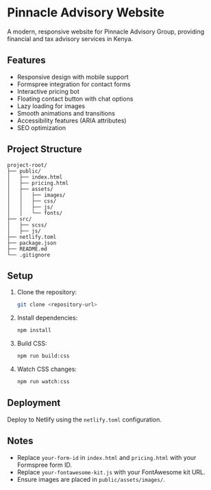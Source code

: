 # Pinnacle Advisory Website

A modern, responsive website for Pinnacle Advisory Group, providing financial and tax advisory services in Kenya.

## Features
- Responsive design with mobile support
- Formspree integration for contact forms
- Interactive pricing bot
- Floating contact button with chat options
- Lazy loading for images
- Smooth animations and transitions
- Accessibility features (ARIA attributes)
- SEO optimization

## Project Structure
```
project-root/
├── public/
│   ├── index.html
│   ├── pricing.html
│   ├── assets/
│   │   ├── images/
│   │   ├── css/
│   │   ├── js/
│   │   └── fonts/
├── src/
│   ├── scss/
│   ├── js/
├── netlify.toml
├── package.json
├── README.md
└── .gitignore
```

## Setup
1. Clone the repository:
   ```bash
   git clone <repository-url>
   ```
2. Install dependencies:
   ```bash
   npm install
   ```
3. Build CSS:
   ```bash
   npm run build:css
   ```
4. Watch CSS changes:
   ```bash
   npm run watch:css
   ```

## Deployment
Deploy to Netlify using the `netlify.toml` configuration.

## Notes
- Replace `your-form-id` in `index.html` and `pricing.html` with your Formspree form ID.
- Replace `your-fontawesome-kit.js` with your FontAwesome kit URL.
- Ensure images are placed in `public/assets/images/`.